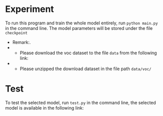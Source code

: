 # Experiment

To run this program and train the whole model entirely, run ```python main.py``` in the command line. The model parameters will be stored under the file ```checkpoint```
* Remark:.
* * Please download the voc dataset to the file ```data``` from the following link:
* * Please unzipped the download dataset in the file path ```data/voc/```

# Test

To test the selected model, run ```test.py``` in the command line, the selected model is available in the following link:
